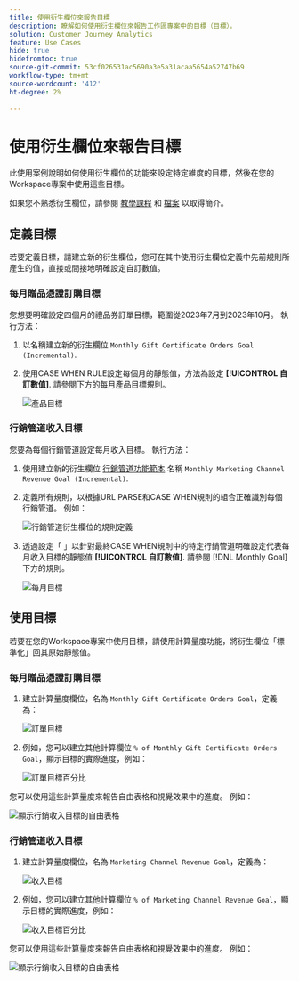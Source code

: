 ```yaml
---
title: 使用衍生欄位來報告目標
description: 瞭解如何使用衍生欄位來報告工作區專案中的目標（目標）。
solution: Customer Journey Analytics
feature: Use Cases
hide: true
hidefromtoc: true
source-git-commit: 53cf026531ac5690a3e5a31acaa5654a52747b69
workflow-type: tm+mt
source-wordcount: '412'
ht-degree: 2%

---
```



# 使用衍生欄位來報告目標

此使用案例說明如何使用衍生欄位的功能來設定特定維度的目標，然後在您的Workspace專案中使用這些目標。

如果您不熟悉衍生欄位，請參閱 [教學課程](https://experienceleague.adobe.com/docs/customer-journey-analytics-learn/tutorials/data-views/derived-fields-in-cja.html?lang=en) 和 [檔案](../data-views/derived-fields/derived-fields.md) 以取得簡介。


## 定義目標

若要定義目標，請建立新的衍生欄位，您可在其中使用衍生欄位定義中先前規則所產生的值，直接或間接地明確設定自訂數值。


### 每月贈品憑證訂購目標

您想要明確設定四個月的禮品券訂單目標，範圍從2023年7月到2023年10月。 執行方法：

1. 以名稱建立新的衍生欄位 `Monthly Gift Certificate Orders Goal (Incremental)`.

1. 使用CASE WHEN RULE設定每個月的靜態值，方法為設定 **[!UICONTROL 自訂數值]**. 請參閱下方的每月產品目標規則。

   ![產品目標](assets/goals-derived-field-product-goals-1.png)


### 行銷管道收入目標

您要為每個行銷管道設定每月收入目標。 執行方法：

1. 使用建立新的衍生欄位 [行銷管道功能範本](/help/data-views/derived-fields/derived-fields.md#marketing-channels) 名稱 `Monthly Marketing Channel Revenue Goal (Incremental)`.

1. 定義所有規則，以根據URL PARSE和CASE WHEN規則的組合正確識別每個行銷管道。 例如：

   ![行銷管道衍生欄位的規則定義](assets/goals-derived-field-marketing-channel-1.png)

1. 透過設定「 」以針對最終CASE WHEN規則中的特定行銷管道明確設定代表每月收入目標的靜態值 **[!UICONTROL 自訂數值]**. 請參閱 [!DNL Monthly Goal] 下方的規則。

   ![每月目標](assets/goals-derived-field-marketing-channel-2.png)



## 使用目標

若要在您的Workspace專案中使用目標，請使用計算量度功能，將衍生欄位「標準化」回其原始靜態值。

### 每月贈品憑證訂購目標

1. 建立計算量度欄位，名為 `Monthly Gift Certificate Orders Goal`，定義為：

   ![訂單目標](assets/calculated-metric-ordersgoals.png)

1. 例如，您可以建立其他計算欄位 `% of Monthly Gift Certificate Orders Goal`，顯示目標的實際進度，例如：

   ![訂單目標百分比](assets/calculated-metric-ordersgoalspercent.png)

您可以使用這些計算量度來報告自由表格和視覺效果中的進度。 例如：

![顯示行銷收入目標的自由表格](assets/freeform-table-product-order-goals.png)


### 行銷管道收入目標

1. 建立計算量度欄位，名為 `Marketing Channel Revenue Goal`，定義為：

   ![收入目標](assets/calculated-metric-revenuegoals.png)

1. 例如，您可以建立其他計算欄位 `% of Marketing Channel Revenue Goal`，顯示目標的實際進度，例如：

   ![收入目標百分比](assets/calculated-metric-revenuegoalspercent.png)

您可以使用這些計算量度來報告自由表格和視覺效果中的進度。 例如：

![顯示行銷收入目標的自由表格](assets/freeform-table-marketing-channel-revenue-goals.png)
